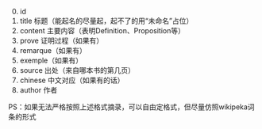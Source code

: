 0. id
1. title 标题（能起名的尽量起，起不了的用“未命名”占位）  
2. content 主要内容（表明Definition、Proposition等）  
3. prove 证明过程（如果有）  
4. remarque（如果有）  
5. exemple（如果有）  
6. source 出处（来自哪本书的第几页）  
7. chinese 中文对应（如果有的话）
8. author 作者  

PS：如果无法严格按照上述格式摘录，可以自由定格式，但尽量仿照wikipeka词条的形式  

